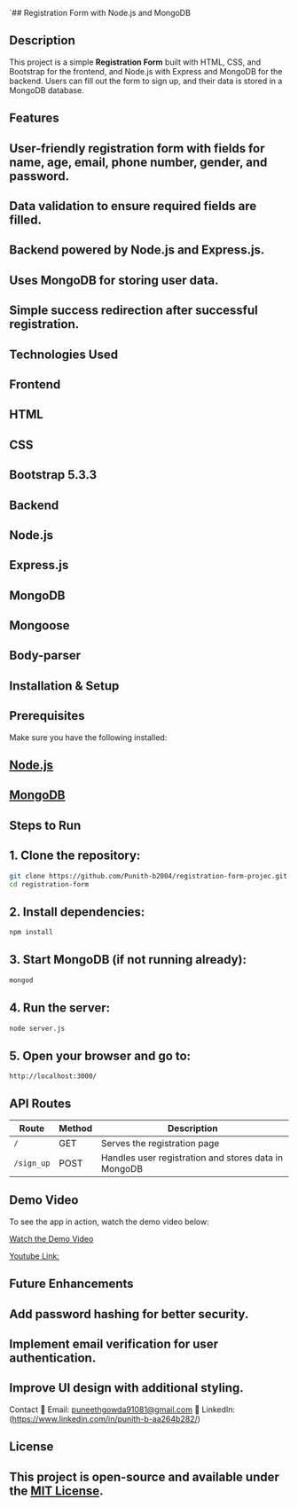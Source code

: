 `## Registration Form with Node.js and MongoDB

## Description
This project is a simple **Registration Form** built with HTML, CSS, and Bootstrap for the frontend, and Node.js with Express and MongoDB for the backend. Users can fill out the form to sign up, and their data is stored in a MongoDB database.

## Features
## User-friendly registration form with fields for **name, age, email, phone number, gender, and password**.
## Data validation to ensure required fields are filled.
## Backend powered by **Node.js and Express.js**.
## Uses **MongoDB** for storing user data.
## Simple success redirection after successful registration.

## Technologies Used
## Frontend
## **HTML**
## **CSS**
## **Bootstrap 5.3.3**

## Backend
## **Node.js**
## **Express.js**
## **MongoDB**
## **Mongoose**
## **Body-parser**

## Installation & Setup
## Prerequisites
Make sure you have the following installed:
## [Node.js](https://nodejs.org/)
## [MongoDB](https://www.mongodb.com/)

## Steps to Run
## 1. Clone the repository:
```sh
git clone https://github.com/Punith-b2004/registration-form-projec.git
cd registration-form
```

## 2. Install dependencies:
```sh
npm install
```

## 3. Start MongoDB (if not running already):
```sh
mongod
```

## 4. Run the server:
```sh
node server.js
```

## 5. Open your browser and go to:
```
http://localhost:3000/
```



## API Routes
| Route      | Method | Description |
|------------|--------|-------------|
| `/`        | GET    | Serves the registration page |
| `/sign_up` | POST   | Handles user registration and stores data in MongoDB |

## Demo Video

To see the app in action, watch the demo video below:

[Watch the Demo Video](https://github.com/Punith-b2004/registration-form-project/raw/main/public/registration.mp4)

[Youtube Link:](https://youtu.be/k_ZfY7b8NeQ?si=D-jS39c8JhEQ3Zca)

## Future Enhancements
## Add **password hashing** for better security.
## Implement **email verification** for user authentication.
## Improve **UI design** with additional styling.

Contact
📧 Email: puneethgowda91081@gmail.com 🔗 LinkedIn: (https://www.linkedin.com/in/punith-b-aa264b282/)



## License
## This project is open-source and available under the [MIT License](LICENSE).

